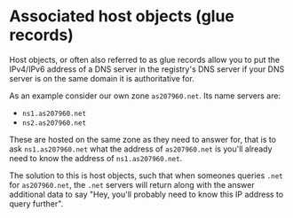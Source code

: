 # Associated host objects (glue records)

Host objects, or often also referred to as glue records allow you to put the IPv4/IPv6 address
of a DNS server in the registry's DNS server if your DNS server is on the same domain it is
authoritative for.

As an example consider our own zone `as207960.net`. Its name servers are:

- `ns1.as207960.net`
- `ns2.as207960.net`

These are hosted on the same zone as they need to answer for, that is to ask `ns1.as207960.net`
what the address of `as207960.net` is you'll already need to know the address of `ns1.as207960.net`.

The solution to this is host objects, such that when someones queries `.net` for `as207960.net`,
the `.net` servers will return along with the answer additional data to say "Hey, you'll probably
need to know this IP address to query further".